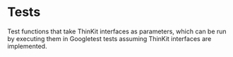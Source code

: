# Tests

Test functions that take ThinKit interfaces as parameters, which can be run by
executing them in Googletest tests assuming ThinKit interfaces are implemented.
